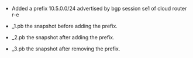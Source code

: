 * Added a prefix 10.5.0.0/24 advertised by bgp session se1 of cloud router r-e

* _1.pb the snapshot before adding the prefix.

* _2.pb the snapshot after adding the prefix.

* _3.pb the snapshot after removing the prefix.
